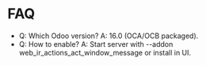 # FAQ

- Q: Which Odoo version? A: 16.0 (OCA/OCB packaged).
- Q: How to enable? A: Start server with --addon web_ir_actions_act_window_message or install in UI.
